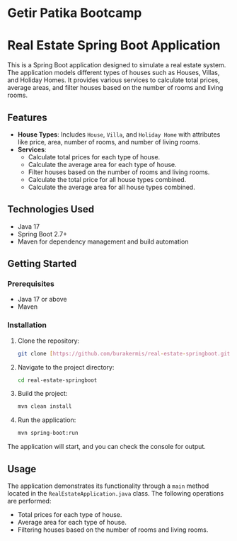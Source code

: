 # Getir Patika Bootcamp
# Real Estate Spring Boot Application

This is a Spring Boot application designed to simulate a real estate system. The application models different types of houses such as Houses, Villas, and Holiday Homes. It provides various services to calculate total prices, average areas, and filter houses based on the number of rooms and living rooms.

## Features

- **House Types**: Includes `House`, `Villa`, and `Holiday Home` with attributes like price, area, number of rooms, and number of living rooms.
- **Services**: 
  - Calculate total prices for each type of house.
  - Calculate the average area for each type of house.
  - Filter houses based on the number of rooms and living rooms.
  - Calculate the total price for all house types combined.
  - Calculate the average area for all house types combined.

## Technologies Used

- Java 17
- Spring Boot 2.7+
- Maven for dependency management and build automation

## Getting Started

### Prerequisites

- Java 17 or above
- Maven

### Installation

1. Clone the repository:
    ```bash
    git clone [https://github.com/burakermis/real-estate-springboot.git](https://github.com/Burakermis/RealEstateSpringBootProject)
    ```
2. Navigate to the project directory:
    ```bash
    cd real-estate-springboot
    ```

3. Build the project:
    ```bash
    mvn clean install
    ```

4. Run the application:
    ```bash
    mvn spring-boot:run
    ```

The application will start, and you can check the console for output.

## Usage

The application demonstrates its functionality through a `main` method located in the `RealEstateApplication.java` class. The following operations are performed:

- Total prices for each type of house.
- Average area for each type of house.
- Filtering houses based on the number of rooms and living rooms.

